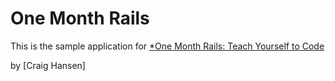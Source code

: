 # One Month Rails

This is the sample application for
[*One Month Rails: Teach Yourself to Code](http://onemonthrails.com)

by [Craig Hansen]